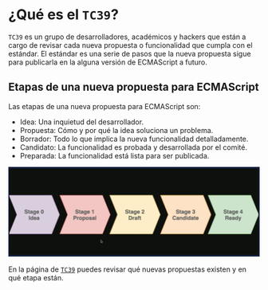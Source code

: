 # ¿Qué es el `TC39`?

`TC39` es un grupo de desarrolladores, académicos y hackers que están a cargo de revisar cada nueva propuesta o funcionalidad que cumpla con el estándar. El estándar es una serie de pasos que la nueva propuesta sigue para publicarla en la alguna versión de ECMAScript a futuro.

## Etapas de una nueva propuesta para ECMAScript

Las etapas de una nueva propuesta para ECMAScript son:

* Idea: Una inquietud del desarrollador.
* Propuesta: Cómo y por qué la idea soluciona un problema.
* Borrador: Todo lo que implica la nueva funcionalidad detalladamente.
* Candidato: La funcionalidad es probada y desarrollada por el comité.
* Preparada: La funcionalidad está lista para ser publicada.

![TC39](../archivos/tc39.png)

En la página de [`TC39`](https://tc39.es/) puedes revisar qué nuevas propuestas existen y en qué etapa están.
